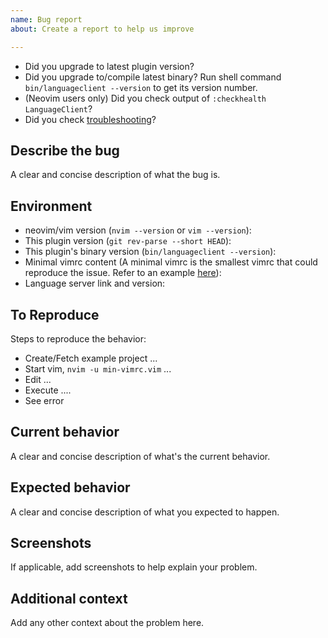 ```yaml
---
name: Bug report
about: Create a report to help us improve

---
```


- Did you upgrade to latest plugin version?
- Did you upgrade to/compile latest binary? Run shell command
  `bin/languageclient --version` to get its version number.
- (Neovim users only) Did you check output of `:checkhealth LanguageClient`?
- Did you check [troubleshooting]?

[troubleshooting]: https://github.com/autozimu/LanguageClient-neovim/blob/next/INSTALL.md#troubleshooting

## Describe the bug

A clear and concise description of what the bug is.

## Environment

- neovim/vim version (`nvim --version` or `vim --version`):
- This plugin version (`git rev-parse --short HEAD`):
- This plugin's binary version (`bin/languageclient --version`):
- Minimal vimrc content (A minimal vimrc is the smallest vimrc that could
  reproduce the issue. Refer to an example [here][min-vimrc.vim]):
- Language server link and version:

[min-vimrc.vim]: https://github.com/autozimu/LanguageClient-neovim/blob/next/min-vimrc.vim

## To Reproduce

Steps to reproduce the behavior:

- Create/Fetch example project ...
- Start vim, `nvim -u min-vimrc.vim` ...
- Edit ...
- Execute ....
- See error

## Current behavior

A clear and concise description of what's the current behavior.

## Expected behavior

A clear and concise description of what you expected to happen.

## Screenshots

If applicable, add screenshots to help explain your problem.

## Additional context

Add any other context about the problem here.
